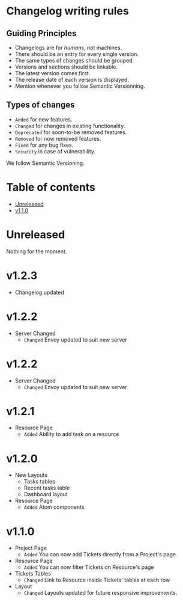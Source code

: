 # Changelog writing rules

## Guiding Principles

- Changelogs are for _humans_, not machines.
- There should be an entry for every single version.
- The same types of changes should be grouped.
- Versions and sections should be linkable.
- The latest version comes first.
- The release date of each version is displayed.
- Mention whenever you follow Semantic Versionning.

## Types of changes

- `Added` for new features.
- `Changed` for changes in existing functionality.
- `Deprecated` for soon-to-be removed features.
- `Removed` for now removed features.
- `Fixed` for any bug fixes.
- `Security` in case of vulnerability.

We follow Semantic Versioning.

# Table of contents

- [Unreleased](#unreleased)
- [v1.1.0](#v1.1.0)

# Unreleased

Nothing for the moment.

# v1.2.3

- Changelog updated

# v1.2.2

- Server Changed
    - `Changed` Envoy updated to suit new server

# v1.2.2

- Server Changed
    - `Changed` Envoy updated to suit new server

# v1.2.1

- Resource Page
    - `Added` Ability to add task on a resource

# v1.2.0

- New Layouts
    - Tasks tables
    - Recent tasks table
    - Dashboard layout
- Resource Page
    - `Added` Atom components
    
# v1.1.0

- Project Page
    - `Added` You can now add Tickets directly from a Project's page
- Resource Page
    - `Added` You can now filter Tickets on Resource's page
- Tickets Tables
    - `Changed` Link to Resource inside Tickets' tables at each row
- Layout
    - `Changed` Layouts updated for future responsive improvements.
